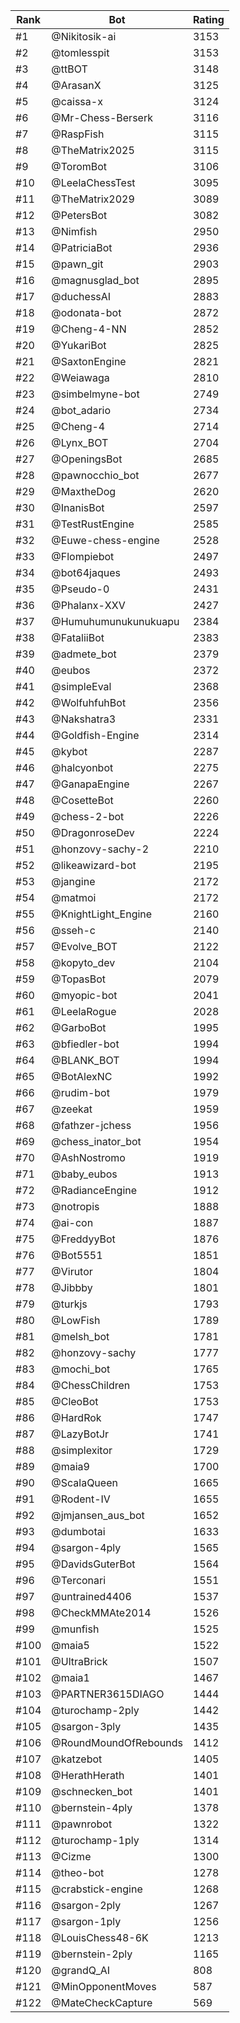 Rank|Bot|Rating
---|---|---
#1|@Nikitosik-ai|3153
#2|@tomlesspit|3153
#3|@ttBOT|3148
#4|@ArasanX|3125
#5|@caissa-x|3124
#6|@Mr-Chess-Berserk|3116
#7|@RaspFish|3115
#8|@TheMatrix2025|3115
#9|@ToromBot|3106
#10|@LeelaChessTest|3095
#11|@TheMatrix2029|3089
#12|@PetersBot|3082
#13|@Nimfish|2950
#14|@PatriciaBot|2936
#15|@pawn_git|2903
#16|@magnusglad_bot|2895
#17|@duchessAI|2883
#18|@odonata-bot|2872
#19|@Cheng-4-NN|2852
#20|@YukariBot|2825
#21|@SaxtonEngine|2821
#22|@Weiawaga|2810
#23|@simbelmyne-bot|2749
#24|@bot_adario|2734
#25|@Cheng-4|2714
#26|@Lynx_BOT|2704
#27|@OpeningsBot|2685
#28|@pawnocchio_bot|2677
#29|@MaxtheDog|2620
#30|@InanisBot|2597
#31|@TestRustEngine|2585
#32|@Euwe-chess-engine|2528
#33|@Flompiebot|2497
#34|@bot64jaques|2493
#35|@Pseudo-0|2431
#36|@Phalanx-XXV|2427
#37|@Humuhumunukunukuapu|2384
#38|@FataliiBot|2383
#39|@admete_bot|2379
#40|@eubos|2372
#41|@simpleEval|2368
#42|@WolfuhfuhBot|2356
#43|@Nakshatra3|2331
#44|@Goldfish-Engine|2314
#45|@kybot|2287
#46|@halcyonbot|2275
#47|@GanapaEngine|2267
#48|@CosetteBot|2260
#49|@chess-2-bot|2226
#50|@DragonroseDev|2224
#51|@honzovy-sachy-2|2210
#52|@likeawizard-bot|2195
#53|@jangine|2172
#54|@matmoi|2172
#55|@KnightLight_Engine|2160
#56|@sseh-c|2140
#57|@Evolve_BOT|2122
#58|@kopyto_dev|2104
#59|@TopasBot|2079
#60|@myopic-bot|2041
#61|@LeelaRogue|2028
#62|@GarboBot|1995
#63|@bfiedler-bot|1994
#64|@BLANK_BOT|1994
#65|@BotAlexNC|1992
#66|@rudim-bot|1979
#67|@zeekat|1959
#68|@fathzer-jchess|1956
#69|@chess_inator_bot|1954
#70|@AshNostromo|1919
#71|@baby_eubos|1913
#72|@RadianceEngine|1912
#73|@notropis|1888
#74|@ai-con|1887
#75|@FreddyyBot|1876
#76|@Bot5551|1851
#77|@Virutor|1804
#78|@Jibbby|1801
#79|@turkjs|1793
#80|@LowFish|1789
#81|@melsh_bot|1781
#82|@honzovy-sachy|1777
#83|@mochi_bot|1765
#84|@ChessChildren|1753
#85|@CleoBot|1753
#86|@HardRok|1747
#87|@LazyBotJr|1741
#88|@simplexitor|1729
#89|@maia9|1700
#90|@ScalaQueen|1665
#91|@Rodent-IV|1655
#92|@jmjansen_aus_bot|1652
#93|@dumbotai|1633
#94|@sargon-4ply|1565
#95|@DavidsGuterBot|1564
#96|@Terconari|1551
#97|@untrained4406|1537
#98|@CheckMMAte2014|1526
#99|@munfish|1525
#100|@maia5|1522
#101|@UltraBrick|1507
#102|@maia1|1467
#103|@PARTNER3615DIAGO|1444
#104|@turochamp-2ply|1442
#105|@sargon-3ply|1435
#106|@RoundMoundOfRebounds|1412
#107|@katzebot|1405
#108|@HerathHerath|1401
#109|@schnecken_bot|1401
#110|@bernstein-4ply|1378
#111|@pawnrobot|1322
#112|@turochamp-1ply|1314
#113|@Cizme|1300
#114|@theo-bot|1278
#115|@crabstick-engine|1268
#116|@sargon-2ply|1267
#117|@sargon-1ply|1256
#118|@LouisChess48-6K|1213
#119|@bernstein-2ply|1165
#120|@grandQ_AI|808
#121|@MinOpponentMoves|587
#122|@MateCheckCapture|569
